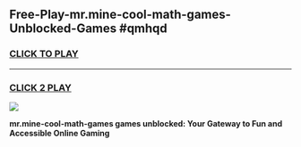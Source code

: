 
## Free-Play-mr.mine-cool-math-games-Unblocked-Games #qmhqd
<h3>
<a href="https://news.freeplayer.one?title=mr.mine-cool-math-games&ref=8M">CLICK TO PLAY</a></h3>
<hr>

<h3>
<a href="https://news.freeplayer.one?title=mr.mine-cool-math-games&ref=8M">CLICK 2 PLAY</a>
  
</h3>

<a href="https://news.freeplayer.one?title=mr.mine-cool-math-games&ref=8M"><img src="https://clearcache.store/games.png"></a>


**mr.mine-cool-math-games games unblocked: Your Gateway to Fun and Accessible Online Gaming**
